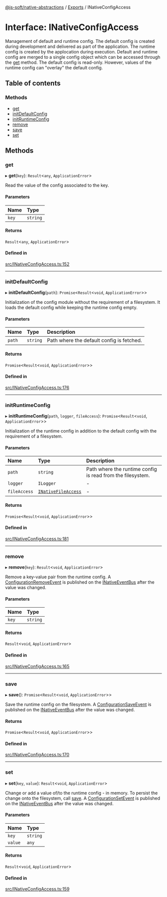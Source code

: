 [@js-soft/native-abstractions](../README.md) / [Exports](../modules.md) / INativeConfigAccess

# Interface: INativeConfigAccess

Management of default and runtime config. The default config is created during development and delivered as part of the application. The runtime
config is created by the applocation during execution. Default and runtime config are merged to a single config object which can be accessed
through the [get](INativeConfigAccess.md#get) method. The default config is read-only. However, values of the runtime config can "overlay" the default config.

## Table of contents

### Methods

- [get](INativeConfigAccess.md#get)
- [initDefaultConfig](INativeConfigAccess.md#initdefaultconfig)
- [initRuntimeConfig](INativeConfigAccess.md#initruntimeconfig)
- [remove](INativeConfigAccess.md#remove)
- [save](INativeConfigAccess.md#save)
- [set](INativeConfigAccess.md#set)

## Methods

### get

▸ **get**(`key`): `Result`<`any`, `ApplicationError`\>

Read the value of the config associated to the key.

#### Parameters

| Name | Type |
| :------ | :------ |
| `key` | `string` |

#### Returns

`Result`<`any`, `ApplicationError`\>

#### Defined in

[src/INativeConfigAccess.ts:152](https://github.com/js-soft/ts-native-access/blob/99aa731/packages/abstractions/src/INativeConfigAccess.ts#L152)

___

### initDefaultConfig

▸ **initDefaultConfig**(`path`): `Promise`<`Result`<`void`, `ApplicationError`\>\>

Initialization of the config module without the requirement of a filesystem.
It loads the default config while keeping the runtime config empty.

#### Parameters

| Name | Type | Description |
| :------ | :------ | :------ |
| `path` | `string` | Path where the default config is fetched. |

#### Returns

`Promise`<`Result`<`void`, `ApplicationError`\>\>

#### Defined in

[src/INativeConfigAccess.ts:176](https://github.com/js-soft/ts-native-access/blob/99aa731/packages/abstractions/src/INativeConfigAccess.ts#L176)

___

### initRuntimeConfig

▸ **initRuntimeConfig**(`path`, `logger`, `fileAccess`): `Promise`<`Result`<`void`, `ApplicationError`\>\>

Initialization of the runtime config in addition to the default config with the requirement of a filesystem.

#### Parameters

| Name | Type | Description |
| :------ | :------ | :------ |
| `path` | `string` | Path where the runtime config is read from the filesystem. |
| `logger` | `ILogger` | - |
| `fileAccess` | [`INativeFileAccess`](INativeFileAccess.md) | - |

#### Returns

`Promise`<`Result`<`void`, `ApplicationError`\>\>

#### Defined in

[src/INativeConfigAccess.ts:181](https://github.com/js-soft/ts-native-access/blob/99aa731/packages/abstractions/src/INativeConfigAccess.ts#L181)

___

### remove

▸ **remove**(`key`): `Result`<`void`, `ApplicationError`\>

Remove a key-value pair from the runtime config.
A [ConfigurationRemoveEvent](../classes/ConfigurationRemoveEvent.md) is published on the [INativeEventBus](INativeEventBus.md) after the value was changed.

#### Parameters

| Name | Type |
| :------ | :------ |
| `key` | `string` |

#### Returns

`Result`<`void`, `ApplicationError`\>

#### Defined in

[src/INativeConfigAccess.ts:165](https://github.com/js-soft/ts-native-access/blob/99aa731/packages/abstractions/src/INativeConfigAccess.ts#L165)

___

### save

▸ **save**(): `Promise`<`Result`<`void`, `ApplicationError`\>\>

Save the runtime config on the filesystem.
A [ConfigurationSaveEvent](../classes/ConfigurationSaveEvent.md) is published on the [INativeEventBus](INativeEventBus.md) after the value was changed.

#### Returns

`Promise`<`Result`<`void`, `ApplicationError`\>\>

#### Defined in

[src/INativeConfigAccess.ts:170](https://github.com/js-soft/ts-native-access/blob/99aa731/packages/abstractions/src/INativeConfigAccess.ts#L170)

___

### set

▸ **set**(`key`, `value`): `Result`<`void`, `ApplicationError`\>

Change or add a value of/to the runtime config - in memory. To persist the change onto the filesystem, call [save](INativeConfigAccess.md#save).
A [ConfigurationSetEvent](../classes/ConfigurationSetEvent.md) is published on the [INativeEventBus](INativeEventBus.md) after the value was changed.

#### Parameters

| Name | Type |
| :------ | :------ |
| `key` | `string` |
| `value` | `any` |

#### Returns

`Result`<`void`, `ApplicationError`\>

#### Defined in

[src/INativeConfigAccess.ts:159](https://github.com/js-soft/ts-native-access/blob/99aa731/packages/abstractions/src/INativeConfigAccess.ts#L159)
